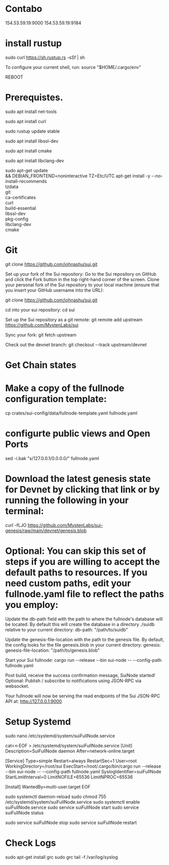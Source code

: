 # Contabo 
154.53.59.19:9000
154.53.59.19:9184

# install rustup

sudo curl https://sh.rustup.rs -sSf | sh

To configure your current shell, run:
source "$HOME/.cargo/env"

REBOOT

# Prerequistes.

sudo apt install net-tools

sudo apt install curl

sudo rustup update stable

sudo apt install libssl-dev

sudo apt install cmake

sudo apt install libclang-dev

sudo apt-get update \
    && DEBIAN_FRONTEND=noninteractive TZ=Etc/UTC apt-get install -y --no-install-recommends \
    tzdata \
    git \
    ca-certificates \
    curl \
    build-essential \
    libssl-dev \
    pkg-config \
    libclang-dev \
    cmake

# Git
git clone https://github.com/johnashu/sui.git

Set up your fork of the Sui repository:
Go to the Sui repository on GitHub and click the Fork button in the top right-hand corner of the screen.
Clone your personal fork of the Sui repository to your local machine (ensure that you insert your GitHub username into the URL):

git clone https://github.com/johnashu/sui.git

cd into your sui repository:
cd sui

Set up the Sui repository as a git remote:
git remote add upstream https://github.com/MystenLabs/sui

Sync your fork:
git fetch upstream

Check out the devnet branch:
git checkout --track upstream/devnet

# Get Chain states

# Make a copy of the fullnode configuration template:
cp crates/sui-config/data/fullnode-template.yaml fullnode.yaml

# configurte public views and Open Ports

sed -i.bak "s/127.0.0.1/0.0.0.0/" fullnode.yaml



# Download the latest genesis state for Devnet by clicking that link or by running the following in your terminal:
curl -fLJO https://github.com/MystenLabs/sui-genesis/raw/main/devnet/genesis.blob

# Optional: You can skip this set of steps if you are willing to accept the default paths to resources. If you need custom paths, edit your fullnode.yaml file to reflect the paths you employ:
Update the db-path field with the path to where the fullnode's database will be located. By default this will create the database in a directory ./suidb relative to your current directory:
db-path: "/path/to/suidb"

Update the genesis-file-location with the path to the genesis file. By default, the config looks for the file genesis.blob in your current directory:
genesis:
genesis-file-location: "/path/to/genesis.blob"

Start your Sui fullnode:
cargo run --release --bin sui-node -- --config-path fullnode.yaml

Post build, receive the success confirmation message, SuiNode started!
Optional: Publish / subscribe to notifications using JSON-RPC via websocket.

Your fullnode will now be serving the read endpoints of the Sui JSON-RPC API at: http://127.0.0.1:9000
# Setup Systemd

sudo nano /etc/systemd/system/suiFullNode.service

cat<<-EOF > /etc/systemd/system/suiFullNode.service
[Unit]
Description=SuiFullNode daemon
After=network-online.target

[Service]
Type=simple
Restart=always
RestartSec=1
User=root
WorkingDirectory=/root/sui
ExecStart=/root/.cargo/bin/cargo run --release --bin sui-node -- --config-path fullnode.yaml
SyslogIdentifier=suiFullNode
StartLimitInterval=0
LimitNOFILE=65536
LimitNPROC=65536

[Install]
WantedBy=multi-user.target
EOF

sudo systemctl daemon-reload
sudo chmod 755 /etc/systemd/system/suiFullNode.service
sudo systemctl enable suiFullNode.service
sudo service suiFullNode start
sudo service suiFullNode status

sudo service suiFullNode stop
sudo service suiFullNode restart

# Check Logs
sudo apt-get install grc
sudo grc tail -f /var/log/syslog


